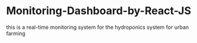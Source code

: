 # Monitoring-Dashboard-by-React-JS
this is a real-time monitoring system for the hydroponics system for urban farming
